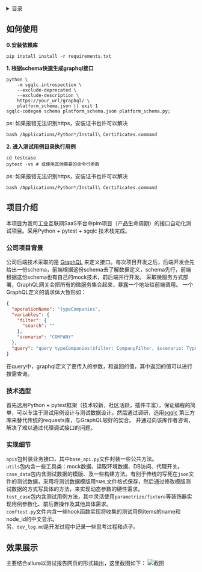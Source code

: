 <!-- TABLE OF CONTENTS -->
<details>
  <summary>目录</summary>
  <ol>
    <li><a href="#如何使用">如何使用</a></li>
    <li>
      <a href="#项目介绍">项目介绍</a>
      <ul>
        <li><a href="#公司项目背景">公司项目背景</a></li>
        <li><a href="#技术选型">技术选型</a></li>
        <li><a href="#实现细节">实现细节</a></li>
      </ul>
    </li>
    <li><a href="#效果展示">效果展示</a></li>
  </ol>
</details>

<!-- HOW TO USE -->

## 如何使用

**0.安装依赖库**

```shell
pip install install -r requirements.txt
```

**1. 根据schema快速生成graphql接口**

```
python \
    -m sgqlc.introspection \
    --exclude-deprecated \
    --exclude-description \
    https://your_url/graphql/ \
    platform_schema.json || exit 1
sgqlc-codegen schema platform_schema.json platform_schema.py;
```

ps: 如果报错无法识别https，安装证书也许可以解决

```
bash /Applications/Python*/Install\ Certificates.command
```

**2. 进入测试用例目录执行用例**

```shell
cd testcase
pytest -vs # 或使用其他需要的命令行参数
```

ps: 如果报错无法识别https，安装证书也许可以解决

```
bash /Applications/Python*/Install\ Certificates.command
```


<!-- ABOUT THE PROJECT -->

## 项目介绍

本项目为我司工业互联网SaaS平台中plm项目（产品生命周期）的接口自动化测试项目。采用Python + pytest + sgqlc 技术栈完成。

### 公司项目背景

公司后端技术采取的是 [GraphQL](https://graphql.org/) 来定义接口。每次项目开发之后，后端开发会先给出一份schema，前端根据这份schema去了解数据定义，schema先行，前端根据这份schema也有自己的mock技术，前后端并行开发。
采取微服务方式部署，GraphQL网关会把所有的微服务集合起来，暴露一个地址给前端调用。
一个GraphQL定义的请求体大致形如：
```json
{
  "operationName": "typeCompanies",
  "variables": {
    "filter": {
      "search": ""
    },
    "scenario": "COMPANY"
  },
  "query": "query typeCompanies($filter: CompanyFilter, $scenario: TypeCompaniesScenario) {\n  typeCompanies(filter: $filter, scenario: $scenario) {\n    data {\n      type {\n        id\n        name\n        __typename\n      }\n      companies {\n        ...companyFields\n        __typename\n      }\n      __typename\n    }\n    totalCount\n    __typename\n  }\n}\n\nfragment companyFields on Company {\n  id\n  name\n  county\n  address\n  uscc\n  contact\n  email\n  phone\n  province\n  city\n  type {\n    id\n    name\n    __typename\n  }\n  isMine\n  __typename\n}\n"
}
```
在query中，graphql定义了要传入的参数，和返回的值，其中返回的值可以进行按需查询。

### 技术选型

首先选用Python + pytest框架（技术较新，社区活跃，插件丰富），保证编程的简单，可以专注于测试用例设计与测试数据设计。然后通过调研，选用[sgqlc](https://github.com/profusion/sgqlc) 第三方库来替代传统的requests库，与GraphQL较好的契合。
并通过向该库作者咨询，解决了难以通过代理调试接口的问题。

### 实现细节

```apis```包封装业务接口，其中```base_api.py```文件封装一些公共方法。\
```utils```包内含一些工具类：mock数据、读取环境数据、DB访问、代理开关。\
```case_data```包内含测试数据的模版、及一些构建方法。有别于传统的写死在```json```文件的测试数据，采用将测试数据模版用```YAML```文件格式保存，然后通过修改模版测试数据的方式写具体的方法，来实现动态参数的硬性需求。\
```test_case```包内含测试用例方法，其中灵活使用```parametrize/fixture```等装饰器实现用例参数化、前后置操作及其他具体需求。\
```conftest.py```文件内含一些hook函数实现将收集的测试用例items的name和node_id的中文显示。\
另，```dev_log.md```是开发过程中记录一些思考过程和点子。

## 效果展示

主要结合allure以测试报告网页的形式输出，这里截图如下：
![截图](img.png)
